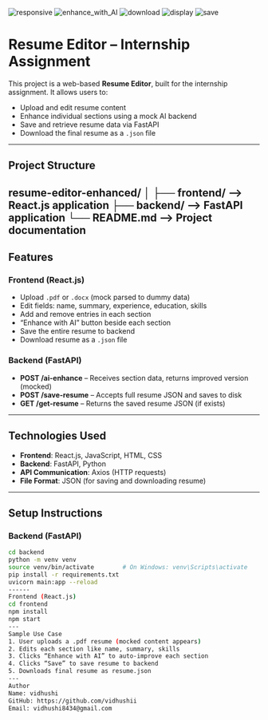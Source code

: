 ![responsive](https://github.com/user-attachments/assets/85f1e99d-653a-4285-8472-2f1a799d4470)
![enhance_with_AI](https://github.com/user-attachments/assets/1ac50a07-1a1b-4690-b0a8-34db4e0674ee)
![download](https://github.com/user-attachments/assets/776e74a4-43b9-4fec-a0e5-adbad7a2dd6f)
![display](https://github.com/user-attachments/assets/977fd577-ed5b-42e5-a783-8f2df9b470f3)
![save](https://github.com/user-attachments/assets/dec6cabf-f6fb-46d0-b834-2e915b757829)
# Resume Editor – Internship Assignment
This project is a web-based **Resume Editor**, built for the internship assignment. It allows users to:
- Upload and edit resume content
- Enhance individual sections using a mock AI backend
- Save and retrieve resume data via FastAPI
- Download the final resume as a `.json` file
---
## Project Structure
resume-editor-enhanced/
│
├── frontend/ --> React.js application
├── backend/ --> FastAPI application
└── README.md --> Project documentation
---
## Features
### Frontend (React.js)
- Upload `.pdf` or `.docx` (mock parsed to dummy data)
- Edit fields: name, summary, experience, education, skills
- Add and remove entries in each section
- “Enhance with AI” button beside each section
- Save the entire resume to backend
- Download resume as a `.json` file
### Backend (FastAPI)
- **POST /ai-enhance** – Receives section data, returns improved version (mocked)
- **POST /save-resume** – Accepts full resume JSON and saves to disk
- **GET /get-resume** – Returns the saved resume JSON (if exists)
---
## Technologies Used

- **Frontend**: React.js, JavaScript, HTML, CSS
- **Backend**: FastAPI, Python
- **API Communication**: Axios (HTTP requests)
- **File Format**: JSON (for saving and downloading resume)
---
## Setup Instructions
### Backend (FastAPI)
```bash
cd backend
python -m venv venv
source venv/bin/activate        # On Windows: venv\Scripts\activate
pip install -r requirements.txt
uvicorn main:app --reload
------
Frontend (React.js)
cd frontend
npm install
npm start
---
Sample Use Case
1. User uploads a .pdf resume (mocked content appears)
2. Edits each section like name, summary, skills
3. Clicks “Enhance with AI” to auto-improve each section
4. Clicks “Save” to save resume to backend
5. Downloads final resume as resume.json
---
Author
Name: vidhushi
GitHub: https://github.com/vidhushii
Email: vidhushi8434@gmail.com

